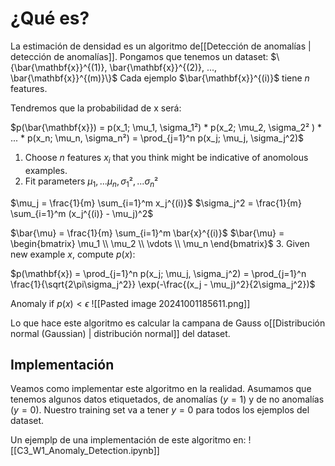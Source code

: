  # ¿Qué es?
La estimación de densidad es un algoritmo de[[Detección de anomalías | detección de anomalías]].
Pongamos que tenemos un dataset: $\{\bar{\mathbf{x}}^{(1)}, \bar{\mathbf{x}}^{(2)}, ..., \bar{\mathbf{x}}^{(m)}\}$
Cada ejemplo $\bar{\mathbf{x}}^{(i)}$ tiene $n$ features. 

Tendremos que la probabilidad de x será:

$p(\bar{\mathbf{x}}) = p(x_1; \mu_1, \sigma_1²) * p(x_2; \mu_2, \sigma_2²    )  *  ...  *  p(x_n; \mu_n, \sigma_n²) = \prod_{j=1}^n p(x_j; \mu_j, \sigma_j^2)$

1. Choose $n$ features $x_i$ that you think might be indicative of anomolous examples.
2. Fit parameters $\mu_1, ... \mu_n, \sigma_1², ... \sigma_n²$

$\mu_j = \frac{1}{m} \sum_{i=1}^m x_j^{(i)}$       $\sigma_j^2 = \frac{1}{m} \sum_{i=1}^m (x_j^{(i)} - \mu_j)^2$

$\bar{\mu} = \frac{1}{m} \sum_{i=1}^m \bar{x}^{(i)}$          $\bar{\mu} = \begin{bmatrix} \mu_1 \\ \mu_2 \\ \vdots \\ \mu_n \end{bmatrix}$
3. Given new example $x$, compute $p(x)$:

$p(\mathbf{x}) = \prod_{j=1}^n p(x_j; \mu_j, \sigma_j^2) = \prod_{j=1}^n \frac{1}{\sqrt{2\pi\sigma_j^2}} \exp(-\frac{(x_j - \mu_j)^2}{2\sigma_j^2})$

Anomaly if $p(x) < \epsilon$ ![[Pasted image 20241001185611.png]]

Lo que hace este algoritmo es calcular la campana de Gauss o[[Distribución normal (Gaussian) | distribución normal]] del dataset.

## Implementación
Veamos como implementar este algoritmo en la realidad.
Asumamos que tenemos algunos datos etiquetados, de anomalías ($y=1$) y de no anomalías ($y=0$).
Nuestro training set va a tener $y=0$ para todos los ejemplos del dataset.

Un ejemplp de una implementación de este algoritmo en: ![[C3_W1_Anomaly_Detection.ipynb]]